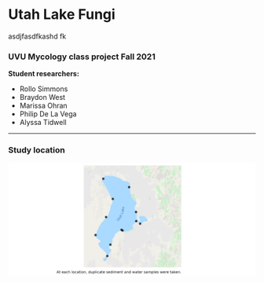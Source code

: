 # Utah Lake Fungi
asdjfasdfkashd fk
### UVU Mycology class project Fall 2021

**Student researchers:**

  - Rollo Simmons
  - Braydon West
  - Marissa Ohran
  - Philip De La Vega
  - Alyssa Tidwell

___

### Study location

![](./Output/sitemap.png)
